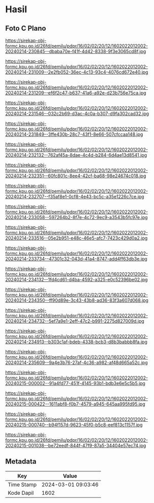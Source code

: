 # Hasil

## Foto C Plano

https://sirekap-obj-formc.kpu.go.id/26fd/pemilu/pdpr/16/02/02/20/12/1602022012002-20240214-230845--dbaba70e-f41f-4d42-8338-9f3e3065cd8f.jpg

https://sirekap-obj-formc.kpu.go.id/26fd/pemilu/pdpr/16/02/02/20/12/1602022012002-20240214-231009--2e2fb052-36ec-4c13-93c4-4076cd672e40.jpg

https://sirekap-obj-formc.kpu.go.id/26fd/pemilu/pdpr/16/02/02/20/12/1602022012002-20240214-231209--ef6f2c47-b637-41a6-a92e-d23b756e75ca.jpg

https://sirekap-obj-formc.kpu.go.id/26fd/pemilu/pdpr/16/02/02/20/12/1602022012002-20240214-231546--032c2b69-d3ac-4c0a-b307-d9fa302cad32.jpg

https://sirekap-obj-formc.kpu.go.id/26fd/pemilu/pdpr/16/02/02/20/12/1602022012002-20240214-231849--3ffe430b-28c7-43f1-8e66-507cfccaa148.jpg

https://sirekap-obj-formc.kpu.go.id/26fd/pemilu/pdpr/16/02/02/20/12/1602022012002-20240214-232132--762af45a-8dae-4c4d-b284-6d4ae13d8541.jpg

https://sirekap-obj-formc.kpu.go.id/26fd/pemilu/pdpr/16/02/02/20/12/1602022012002-20240214-232351--60fc801c-8ee4-42cf-ba68-98e24674c018.jpg

https://sirekap-obj-formc.kpu.go.id/26fd/pemilu/pdpr/16/02/02/20/12/1602022012002-20240214-232707--f35af8e1-0cf8-4e43-bc5c-a35e1226c7ce.jpg

https://sirekap-obj-formc.kpu.go.id/26fd/pemilu/pdpr/16/02/02/20/12/1602022012002-20240214-233058--597264b2-8f7e-4c72-9ec9-a3543b5fc97e.jpg

https://sirekap-obj-formc.kpu.go.id/26fd/pemilu/pdpr/16/02/02/20/12/1602022012002-20240214-233516--05e2b951-e48c-46e5-afc7-7423c429d0a2.jpg

https://sirekap-obj-formc.kpu.go.id/26fd/pemilu/pdpr/16/02/02/20/12/1602022012002-20240214-233734--47301c32-043d-41a4-8747-add4ff63db3e.jpg

https://sirekap-obj-formc.kpu.go.id/26fd/pemilu/pdpr/16/02/02/20/12/1602022012002-20240214-234132--1fd4cd61-d4ba-4592-a325-e0c52396be02.jpg

https://sirekap-obj-formc.kpu.go.id/26fd/pemilu/pdpr/16/02/02/20/12/1602022012002-20240214-234350--ff90d89e-3c43-43b8-ad36-83f3a607d068.jpg

https://sirekap-obj-formc.kpu.go.id/26fd/pemilu/pdpr/16/02/02/20/12/1602022012002-20240214-234732--5ef7a9e1-2eff-47c2-b991-2275d827009d.jpg

https://sirekap-obj-formc.kpu.go.id/26fd/pemilu/pdpr/16/02/02/20/12/1602022012002-20240214-234913--b303c1af-bdeb-4338-bcb3-d8b3babbb8fa.jpg

https://sirekap-obj-formc.kpu.go.id/26fd/pemilu/pdpr/16/02/02/20/12/1602022012002-20240214-235609--9a4e3b76-27af-4c36-a982-af48d665a52c.jpg

https://sirekap-obj-formc.kpu.go.id/26fd/pemilu/pdpr/16/02/02/20/12/1602022012002-20240215-000002--91a4fd77-451f-4145-93b1-bdb3e6e5c5b5.jpg

https://sirekap-obj-formc.kpu.go.id/26fd/pemilu/pdpr/16/02/02/20/12/1602022012002-20240215-000422--1611abf8-f0b7-4579-a945-645aa995fd95.jpg

https://sirekap-obj-formc.kpu.go.id/26fd/pemilu/pdpr/16/02/02/20/12/1602022012002-20240215-000740--b94f157d-9623-45f0-b5c8-eef813c1157f.jpg

https://sirekap-obj-formc.kpu.go.id/26fd/pemilu/pdpr/16/02/02/20/12/1602022012002-20240215-001038--be72eedf-844f-47f9-87a5-34404e57ec74.jpg


## Metadata

| Key        | Value               |
| ---------- | ------------------- |
| Time Stamp | 2024-03-01 09:03:46 |
| Kode Dapil | 1602                |



